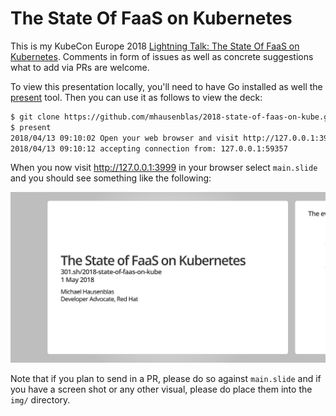 # The State Of FaaS on Kubernetes

This is my KubeCon Europe 2018 [Lightning Talk: The State Of FaaS on Kubernetes](https://kccnceu18.sched.com/event/Dqwe/lightning-talk-the-state-of-faas-on-kubernetes-michael-hausenblas-red-hat-beginner-skill-level). Comments in form of issues as well as concrete suggestions what to add via PRs are welcome.

To view this presentation locally, you'll need to have Go installed as well the [present](https://godoc.org/golang.org/x/tools/present) tool. Then you can use it as follows to view the deck:

```bash
$ git clone https://github.com/mhausenblas/2018-state-of-faas-on-kube.git && cd 2018-state-of-faas-on-kube
$ present
2018/04/13 09:10:02 Open your web browser and visit http://127.0.0.1:3999
2018/04/13 09:10:12 accepting connection from: 127.0.0.1:59357
```

When you now visit http://127.0.0.1:3999 in your browser select `main.slide` and you should see something like the following:

![slide deck](img/slides-placeholder.png)

Note that if you plan to send in a PR, please do so against `main.slide` and if you have a screen shot or any other visual, please do place them into the `img/` directory.

